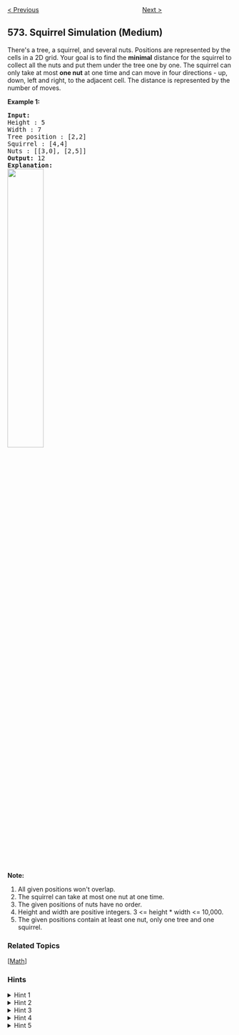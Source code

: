 <!--|This file generated by command(leetcode description); DO NOT EDIT.    |-->
<!--+----------------------------------------------------------------------+-->
<!--|@author    Openset <openset.wang@gmail.com>                           |-->
<!--|@link      https://github.com/openset                                 |-->
<!--|@home      https://github.com/openset/leetcode                        |-->
<!--+----------------------------------------------------------------------+-->

[< Previous](https://github.com/openset/leetcode/tree/master/problems/subtree-of-another-tree "Subtree of Another Tree")
　　　　　　　　　　　　　　　　
[Next >](https://github.com/openset/leetcode/tree/master/problems/winning-candidate "Winning Candidate")

## 573. Squirrel Simulation (Medium)

There&#39;s a tree, a squirrel, and several nuts. Positions are represented by the cells in a 2D grid. Your goal is to find the <b>minimal</b> distance for the squirrel to collect all the nuts and put them under the tree one by one. The squirrel can only take at most <b>one nut</b> at one time and can move in four directions - up, down, left and right, to the adjacent cell. The distance is represented by the number of moves.
<p><b>Example 1:</b></p>

<pre><b>Input:</b> 
Height : 5
Width : 7
Tree position : [2,2]
Squirrel : [4,4]
Nuts : [[3,0], [2,5]]
<b>Output:</b> 12
<b>Explanation:</b>
<img src="https://assets.leetcode.com/uploads/2018/10/22/squirrel_simulation.png" style="width: 40%;" />​​​​​
</pre>

<p><b>Note:</b></p>

<ol>
	<li>All given positions won&#39;t overlap.</li>
	<li>The squirrel can take at most one nut at one time.</li>
	<li>The given positions of nuts have no order.</li>
	<li>Height and width are positive integers. 3 &lt;= height * width &lt;= 10,000.</li>
	<li>The given positions contain at least one nut, only one tree and one squirrel.</li>
</ol>

### Related Topics
  [[Math](https://github.com/openset/leetcode/tree/master/tag/math/README.md)]

### Hints
<details>
<summary>Hint 1</summary>
Will Brute force solution works here? What will be its complexity?
</details>

<details>
<summary>Hint 2</summary>
Brute force definitely won't work here. Think of some simple solution. Take some example and make some observations.
</details>

<details>
<summary>Hint 3</summary>
Will order of nuts traversed by squirrel is important or only first nut traversed by squirrel is important?
</details>

<details>
<summary>Hint 4</summary>
Are there some paths which squirrel have to cover in any case? If yes, what are they?
</details>

<details>
<summary>Hint 5</summary>
Did you notice only first nut traversed by squirrel matters? Obviously squirrel will choose first nut which will result in minimum distance.
</details>
